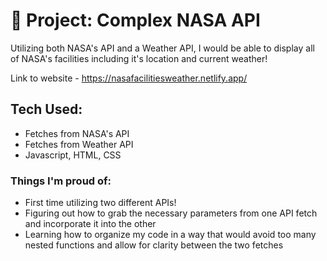 # 🚀 Project: Complex NASA API
Utilizing both NASA's API and a Weather API, I would be able to display all of NASA's facilities including it's location and current weather!

Link to website - https://nasafacilitiesweather.netlify.app/

## Tech Used:
- Fetches from NASA's API
- Fetches from Weather API
- Javascript, HTML, CSS

### Things I'm proud of:
- First time utilizing two different APIs!
- Figuring out how to grab the necessary parameters from one API fetch and incorporate it into the other
- Learning how to organize my code in a way that would avoid too many nested functions and allow for clarity between the two fetches
